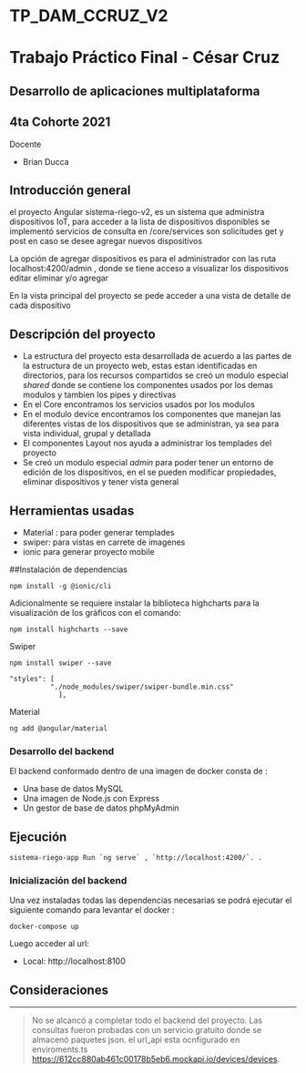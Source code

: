# TP_DAM_CCRUZ_V2
# Trabajo Práctico Final - César Cruz
## Desarrollo de aplicaciones multiplataforma
## 4ta Cohorte 2021


Docente 

* Brian Ducca


## Introducción general

el proyecto Angular sistema-riego-v2, es un sistema que administra dispositivos IoT, para acceder a la lista de dispositivos disponibles se implementó servicios
de consulta en /core/services son solicitudes get y post en caso se desee agregar nuevos dispositivos

La opción de agregar dispositivos es para el administrador con las ruta localhost:4200/admin , donde se tiene acceso a visualizar los dispositivos editar eliminar y/o agregar

En la vista principal del proyecto se pede acceder a una vista de detalle de cada dispositivo
 
## Descripción del proyecto

* La estructura del proyecto esta desarrollada de acuerdo a las partes de la estructura de un proyecto web, estas estan identificadas en directorios,
para los recursos compartidos se creó un modulo especial *shared* donde se contiene los componentes usados por los demas modulos y tambien los pipes y directivas
* En el Core encontramos los servicios usados por los modulos
* En el modulo device encontramos los componentes que manejan las diferentes vistas de los dispositivos que se administran, ya sea para vista individual, grupal y detallada
* El componentes Layout nos ayuda a administrar los templades del proyecto
* Se creó un modulo especial *admin* para poder tener un entorno de edición de los dispositivos, en el se pueden modificar propiedades, eliminar dispositivos y tener vista general

## Herramientas usadas
* Material : para poder generar templades 
* swiper: para vistas en carrete de imagenes
* ionic para generar proyecto mobile

##Instalación de dependencias

```
npm install -g @ionic/cli
```

Adicionalmente se requiere instalar la biblioteca highcharts para la visualización de los gráficos con el comando:

```
npm install highcharts --save
```
Swiper
```
npm install swiper --save
```
```
"styles": [
          "./node_modules/swiper/swiper-bundle.min.css"
            ],
```
Material

```
ng add @angular/material
```



### Desarrollo del backend

El backend conformado dentro de una imagen de docker consta de :

* Una base de datos MySQL
* Una imagen de Node.js con Express
* Un gestor de base de datos phpMyAdmin



## Ejecución
```
sistema-riego-app Run `ng serve` , `http://localhost:4200/`. .
```
### Inicialización del backend

Una vez instaladas todas las dependencias necesarias se podrá ejecutar el siguiente comando para levantar el docker :

```
docker-compose up
```
 
Luego acceder al url:
 
* Local: http://localhost:8100

## Consideraciones
***
> No se alcancó a completar todo el backend del proyecto.
> Las consultas fueron probadas con un servicio gratuito donde se almacenó paquetes json.
> el url_api esta ocnfigurado en enviroments.ts 
> https://612cc880ab461c00178b5eb6.mockapi.io/devices/devices.
